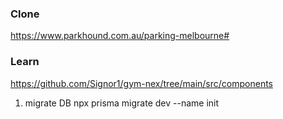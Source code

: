 ### Clone

https://www.parkhound.com.au/parking-melbourne#

### Learn

https://github.com/Signor1/gym-nex/tree/main/src/components


1. migrate DB
npx prisma migrate dev --name init